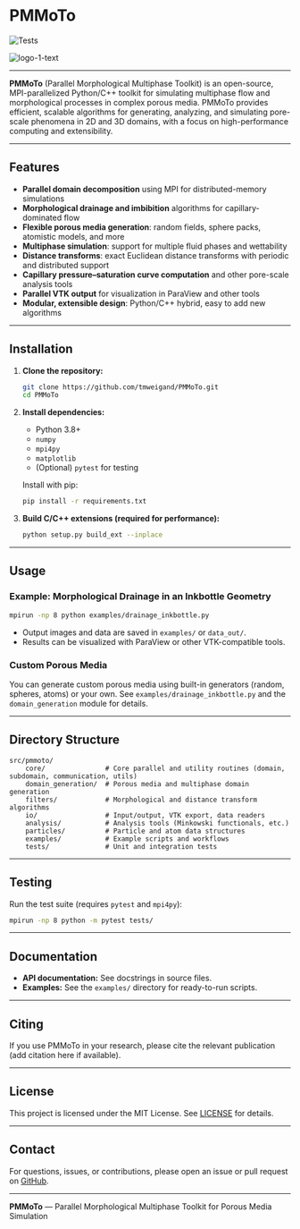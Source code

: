 # PMMoTo

![Tests](https://github.com/tmweigand/PMMoTo/actions/workflows/tests.yml/badge.svg)

![logo-1-text](https://github.com/tmweigand/PMMoTo/assets/68024672/5f667c8f-5498-4597-9af0-76fd6a9bc59a)

---

**PMMoTo** (Parallel Morphological Multiphase Toolkit) is an open-source, MPI-parallelized Python/C++ toolkit for simulating multiphase flow and morphological processes in complex porous media. PMMoTo provides efficient, scalable algorithms for generating, analyzing, and simulating pore-scale phenomena in 2D and 3D domains, with a focus on high-performance computing and extensibility.

---

## Features

- **Parallel domain decomposition** using MPI for distributed-memory simulations
- **Morphological drainage and imbibition** algorithms for capillary-dominated flow
- **Flexible porous media generation**: random fields, sphere packs, atomistic models, and more
- **Multiphase simulation**: support for multiple fluid phases and wettability
- **Distance transforms**: exact Euclidean distance transforms with periodic and distributed support
- **Capillary pressure–saturation curve computation** and other pore-scale analysis tools
- **Parallel VTK output** for visualization in ParaView and other tools
- **Modular, extensible design**: Python/C++ hybrid, easy to add new algorithms

---

## Installation

1. **Clone the repository:**

   ```bash
   git clone https://github.com/tmweigand/PMMoTo.git
   cd PMMoTo
   ```

2. **Install dependencies:**

   - Python 3.8+
   - `numpy`
   - `mpi4py`
   - `matplotlib`
   - (Optional) `pytest` for testing

   Install with pip:

   ```bash
   pip install -r requirements.txt
   ```

3. **Build C/C++ extensions (required for performance):**
   ```bash
   python setup.py build_ext --inplace
   ```

---

## Usage

### Example: Morphological Drainage in an Inkbottle Geometry

```bash
mpirun -np 8 python examples/drainage_inkbottle.py
```

- Output images and data are saved in `examples/` or `data_out/`.
- Results can be visualized with ParaView or other VTK-compatible tools.

### Custom Porous Media

You can generate custom porous media using built-in generators (random, spheres, atoms) or your own. See `examples/drainage_inkbottle.py` and the `domain_generation` module for details.

---

## Directory Structure

```
src/pmmoto/
    core/               # Core parallel and utility routines (domain, subdomain, communication, utils)
    domain_generation/  # Porous media and multiphase domain generation
    filters/            # Morphological and distance transform algorithms
    io/                 # Input/output, VTK export, data readers
    analysis/           # Analysis tools (Minkowski functionals, etc.)
    particles/          # Particle and atom data structures
    examples/           # Example scripts and workflows
    tests/              # Unit and integration tests
```

---

## Testing

Run the test suite (requires `pytest` and `mpi4py`):

```bash
mpirun -np 8 python -m pytest tests/
```

---

## Documentation

- **API documentation:** See docstrings in source files.
- **Examples:** See the `examples/` directory for ready-to-run scripts.

---

## Citing

If you use PMMoTo in your research, please cite the relevant publication (add citation here if available).

---

## License

This project is licensed under the MIT License. See [LICENSE](LICENSE) for details.

---

## Contact

For questions, issues, or contributions, please open an issue or pull request on [GitHub](https://github.com/tmweigand/PMMoTo).

---

**PMMoTo** — Parallel Morphological Multiphase Toolkit for Porous Media Simulation
